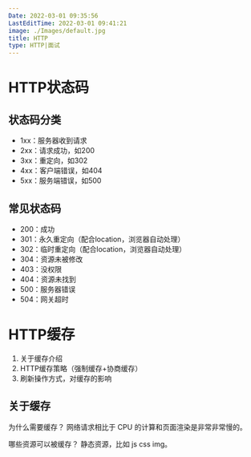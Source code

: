 ```yaml
---
Date: 2022-03-01 09:35:56
LastEditTime: 2022-03-01 09:41:21
image: ./Images/default.jpg
title: HTTP
type: HTTP|面试
---
```



# HTTP状态码

## 状态码分类

- 1xx：服务器收到请求
- 2xx：请求成功，如200
- 3xx：重定向，如302
- 4xx：客户端错误，如404
- 5xx：服务端错误，如500

## 常见状态码

- 200：成功
- 301：永久重定向（配合location，浏览器自动处理）
- 302：临时重定向（配合location，浏览器自动处理）
- 304：资源未被修改
- 403：没权限
- 404：资源未找到
- 500：服务器错误
- 504：网关超时

# HTTP缓存

1. 关于缓存介绍
2. HTTP缓存策略（强制缓存+协商缓存）
3. 刷新操作方式，对缓存的影响

## 关于缓存

为什么需要缓存？ 网络请求相比于 CPU 的计算和页面渲染是非常非常慢的。

哪些资源可以被缓存？ 静态资源，比如 js css img。